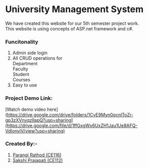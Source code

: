 # University Management System
We have created this website for our 5th semester project work.<br>
This website is using concepts of ASP.net framework and c#.

### Funcitonality
1) Admin side login
2) All CRUD operations for <br>
   Department <br>
   Faculty <br>
   Student <br>
   Courses
3) Easy to use 

### Project Demo Link:
[Watch demo video here](https://drive.google.com/drive/folders/1CyE9Myn0qcnlToZr-gp3zXVnyqzIlapQ?usp=sharing](https://drive.google.com/file/d/1ffGxgWx6UxZH1Jau1Ue8AFQ-VdIonviV/view?usp=sharing)

### Created By:-
1) [Parangi Rathod (CE116)](https://github.com/Parangi-27)
2) [Sakshi Prajapati (CE112)](https://github.com/Sakshi-Prajapati)
